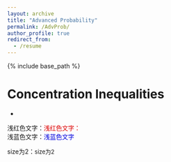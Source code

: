 ```yaml
---
layout: archive
title: "Advanced Probability"
permalink: /AdvProb/
author_profile: true
redirect_from:
  - /resume
---
```


{% include base_path %}

Concentration Inequalities
======
* 

浅红色文字：<font color="#dd0000">浅红色文字：</font><br /> 
浅蓝色文字：<font color="#0000dd">浅蓝色文字</font><br /> 

size为2：<font size="2">size为2</font><br /> 
